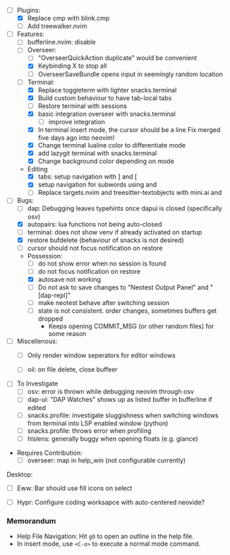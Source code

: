 
- [ ] Plugins:
    - [x] Replace cmp with blink.cmp
    - [ ] Add treewalker.nvim
- [ ] Features:
    - [ ] bufferline.nvim: disable
    - [ ] Overseer:
        - [ ] "OverseerQuickAction duplicate" would be convenient
        - [x] Keybinding X to stop all
        - [ ] OverseerSaveBundle opens input in seemingly random location
    - [ ] Terminal:
        - [x] Replace toggleterm with lighter snacks.terminal
        - [x] Build custom behaviour to have tab-local tabs
        - [ ] Restore terminal with sessions
        - [x] basic integration overseer with snacks.terminal
            - [ ] improve integration
        - [x] In terminal insert mode, the cursor should be a line 
            Fix merged five days ago into neovim!
        - [x] Change terminal lualine color to differentiate mode
        - [x] add lazygit terminal with snacks.terminal
        - [x] Change background color depending on mode
    - Editing
        - [x] tabs: setup navigation with ]<tab> and [<tab>
        - [x] setup navigation for subwords using <C-B> and <C-E>
        - [ ] Replace targets.nvim and treesitter-textobjects with mini.ai and
          <swap plugin>
- [ ] Bugs:
    - [ ] dap: Debugging leaves typehints once dapui is closed (specifically osv)
    - [x] autopairs: lua functions not being auto-closed
    - [ ] terminal: does not show venv if already activated on startup
    - [x] restore bufdelete (behaviour of snacks is not desired)
    - [ ] cursor should not focus notification on restore
    - Possession:
        - [ ] do not show error when no session is found
        - [ ] do not focus notification on restore
        - [x] autosave not working
        - [ ] Do not ask to save changes to "Neotest Output Panel" and "[dap-repl]"
        - [ ] make neotest behave after switching session
        - [ ] state is not consistent. order changes, sometimes buffers get dropped
            - Keeps opening COMMIT_MSG (or other random files) for some reason
- [ ] Miscellenous:
    - [ ] Only render window seperators for editor windows
    - [ ] oil: on file delete, close buffeer


- [ ] To Investigate
    - [ ] osv: error is thrown while debugging neovim through osv
    - [ ] dap-ui: "DAP Watches" shows up as listed buffer in bufferline if edited
    - [ ] snacks.profile: investigate sluggishness when switching windows from
      terminal into LSP enabled window (python)
    - [ ] snacks.profile: throws error when profiling
    - [ ] hlslens: generally buggy when opening floats (e.g. glance)
- Requires Contribution:
    - [ ] overseer: map <esc> in help_win (not configurable currently)

Desktop:
- [ ] Eww: Bar should use fill icons on select
- [ ] Hypr: Configure coding worksapce with auto-centered neovide?


### Memorandum
- Help File Navigation: Hit `gO` to open an outline in the help file.
- In insert mode, use `<C-o>` to execute a normal mode command.


